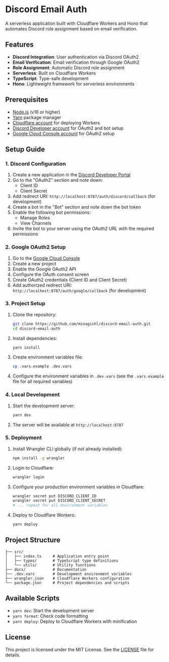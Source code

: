 # Discord Email Auth

A serverless application built with Cloudflare Workers and Hono that automates Discord role assignment based on email verification.

## Features

- **Discord Integration**: User authentication via Discord OAuth2
- **Email Verification**: Email verification through Google OAuth2
- **Role Assignment**: Automatic Discord role assignment
- **Serverless**: Built on Cloudflare Workers
- **TypeScript**: Type-safe development
- **Hono**: Lightweight framework for serverless environments

## Prerequisites

- [Node.js](https://nodejs.org/) (v16 or higher)
- [Yarn](https://yarnpkg.com/) package manager
- [Cloudflare account](https://dash.cloudflare.com/sign-up) for deploying Workers
- [Discord Developer account](https://discord.com/developers/applications) for OAuth2 and bot setup
- [Google Cloud Console account](https://console.cloud.google.com/) for OAuth2 setup

## Setup Guide

### 1. Discord Configuration

1. Create a new application in the [Discord Developer Portal](https://discord.com/developers/applications)
2. Go to the "OAuth2" section and note down:
   - Client ID
   - Client Secret
3. Add redirect URI: `http://localhost:8787/auth/discord/callback` (for development)
4. Create a bot in the "Bot" section and note down the bot token
5. Enable the following bot permissions:
   - Manage Roles
   - View Channels
6. Invite the bot to your server using the OAuth2 URL with the required permissions

### 2. Google OAuth2 Setup

1. Go to the [Google Cloud Console](https://console.cloud.google.com/)
2. Create a new project
3. Enable the Google OAuth2 API
4. Configure the OAuth consent screen
5. Create OAuth2 credentials (Client ID and Client Secret)
6. Add authorized redirect URI: `http://localhost:8787/auth/google/callback` (for development)

### 3. Project Setup

1. Clone the repository:

   ```sh
   git clone https://github.com/minagishl/discord-email-auth.git
   cd discord-email-auth
   ```

2. Install dependencies:

   ```sh
   yarn install
   ```

3. Create environment variables file:

   ```sh
   cp .vars.example .dev.vars
   ```

4. Configure the environment variables in `.dev.vars` (see the `.vars.example` file for all required variables)

### 4. Local Development

1. Start the development server:

   ```sh
   yarn dev
   ```

2. The server will be available at `http://localhost:8787`

### 5. Deployment

1. Install Wrangler CLI globally (if not already installed):

   ```sh
   npm install -g wrangler
   ```

2. Login to Cloudflare:

   ```sh
   wrangler login
   ```

3. Configure your production environment variables in Cloudflare:

   ```sh
   wrangler secret put DISCORD_CLIENT_ID
   wrangler secret put DISCORD_CLIENT_SECRET
   # ... repeat for all environment variables
   ```

4. Deploy to Cloudflare Workers:

   ```sh
   yarn deploy
   ```

## Project Structure

```
├── src/
│   ├── index.ts     # Application entry point
│   ├── types/       # TypeScript type definitions
│   └── utils/       # Utility functions
├── docs/            # Documentation
├── .dev.vars        # Development environment variables
├── wrangler.json    # Cloudflare Workers configuration
└── package.json     # Project dependencies and scripts
```

## Available Scripts

- `yarn dev`: Start the development server
- `yarn format`: Check code formatting
- `yarn deploy`: Deploy to Cloudflare Workers with minification

## License

This project is licensed under the MIT License. See the [LICENSE](./LICENSE) file for details.
